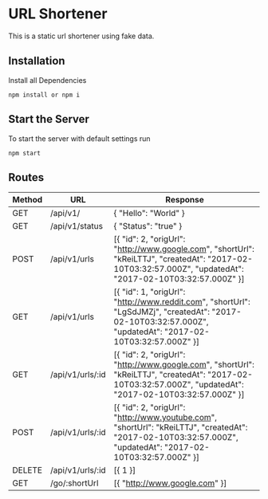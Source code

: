 # URL Shortener
This is a static url shortener using fake data.

## Installation

Install all Dependencies
```
npm install or npm i
```

## Start the Server

To start the server with default settings run
```
npm start
```

## Routes

| Method | URL | Response |
| --- | --- | --- |
| GET | /api/v1/ | { "Hello": "World" } |
| GET | /api/v1/status | { "Status": "true" } |
| POST | /api/v1/urls | [{ "id": 2, "origUrl": "http://www.google.com", "shortUrl": "kReiLTTJ", "createdAt": "2017-02-10T03:32:57.000Z", "updatedAt": "2017-02-10T03:32:57.000Z" }]|
| GET | /api/v1/urls | [{ "id": 1, "origUrl": "http://www.reddit.com", "shortUrl": "LgSdJMZj", "createdAt": "2017-02-10T03:32:57.000Z", "updatedAt": "2017-02-10T03:32:57.000Z" }] |
| GET | /api/v1/urls/:id | [{ "id": 2, "origUrl": "http://www.google.com", "shortUrl": "kReiLTTJ", "createdAt": "2017-02-10T03:32:57.000Z", "updatedAt": "2017-02-10T03:32:57.000Z" }] |
| POST | /api/v1/urls/:id | [{ "id": 2, "origUrl": "http://www.youtube.com", "shortUrl": "kReiLTTJ", "createdAt": "2017-02-10T03:32:57.000Z", "updatedAt": "2017-02-10T03:32:57.000Z" }] |
| DELETE | /api/v1/urls/:id | [{ 1 }] |
| GET | /go/:shortUrl | [{ "http://www.google.com" }] |
